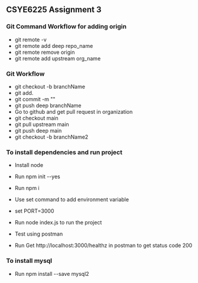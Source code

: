 ## CSYE6225 Assignment 3

### Git Command Workflow for adding origin
- git remote -v
- git remote add deep repo_name
- git remote remove origin
- git remote add upstream org_name

### Git Workflow
- git checkout -b branchName
- git add.
- git commit -m ""
- git push deep branchName
- Go to github and get pull request in organization
- git checkout main
- git pull upstream main
- git push deep main
- git checkout -b branchName2

### To install dependencies and run project
- Install node
- Run npm init --yes
- Run npm i 


- Use set command to add environment variable
- set PORT=3000
- Run node index.js to run the project
- Test using postman
- Run Get http://localhost:3000/healthz in postman to get status code 200

### To install mysql 
- Run npm install --save mysql2

